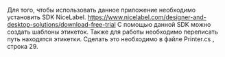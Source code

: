 Для того, чтобы использовать данное приложение необходимо установить SDK NiceLabel.
https://www.nicelabel.com/designer-and-desktop-solutions/download-free-trial
С помощью данной SDK можно создать шаблоны этикеток.
Также для работы необходимо переписать путь находятся этикетки. Сделать это необходимо в файле Printer.cs , строка 29.
